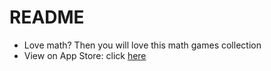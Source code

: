 # README
- Love math? Then you will love this math games collection
- View on App Store: click [here](https://apps.apple.com/us/developer/daniel-springer/id1402417666)